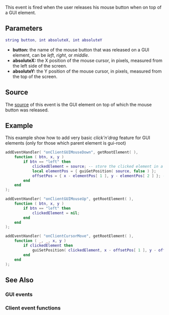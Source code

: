 This event is fired when the user releases his mouse button when on top of a GUI element.

Parameters
----------

``` lua
string button, int absoluteX, int absoluteY
```

-   **button:** the name of the mouse button that was released on a GUI element, can be *left*, *right*, or *middle*.
-   **absoluteX:** the X position of the mouse cursor, in pixels, measured from the left side of the screen.
-   **absoluteY:** the Y position of the mouse cursor, in pixels, measured from the top of the screen.

Source
------

The [source](/docs/event_system#event_source.md "wikilink") of this event is the GUI element on top of which the mouse button was released.

Example
-------

This example show how to add very basic *click'n'drag* feature for GUI elements (only for those which parent element is gui-root)

``` lua
addEventHandler( "onClientGUIMouseDown", getRootElement( ),
    function ( btn, x, y )
        if btn == "left" then
            clickedElement = source; -- store the clicked element in a global variable
            local elementPos = { guiGetPosition( source, false ) };
            offsetPos = { x - elementPos[ 1 ], y - elementPos[ 2 ] }; -- get the offset position
        end
    end
);

addEventHandler( "onClientGUIMouseUp", getRootElement( ),
    function ( btn, x, y )
        if btn == "left" then
            clickedElement = nil;
        end
    end
);

addEventHandler( "onClientCursorMove", getRootElement( ),
    function ( _, _, x, y )
        if clickedElement then
            guiSetPosition( clickedElement, x - offsetPos[ 1 ], y - offsetPos[ 2 ], false );
        end
    end
);
```

See Also
--------

### GUI events

### Client event functions
